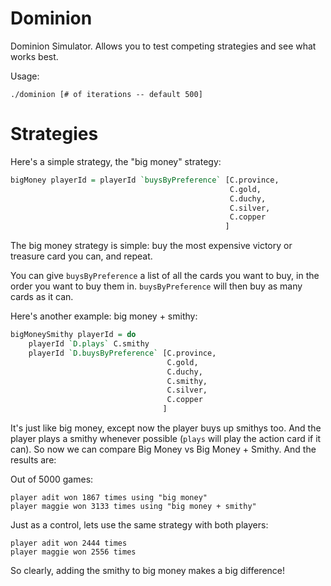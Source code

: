 # Dominion

Dominion Simulator. Allows you to test competing strategies and see what works best.

Usage:

    ./dominion [# of iterations -- default 500]

# Strategies

Here's a simple strategy, the "big money" strategy:

```haskell
bigMoney playerId = playerId `buysByPreference` [C.province,
                                                 C.gold,
                                                 C.duchy,
                                                 C.silver,
                                                 C.copper
                                                ]
```

The big money strategy is simple: buy the most expensive victory or treasure card you can, and repeat.

You can give `buysByPreference` a list of all the cards you want to buy, in the order you want to buy them in. `buysByPreference` will then buy as many cards as it can.

Here's another example: big money + smithy:

```haskell
bigMoneySmithy playerId = do
    playerId `D.plays` C.smithy
    playerId `D.buysByPreference` [C.province,
                                   C.gold,
                                   C.duchy,
                                   C.smithy,
                                   C.silver,
                                   C.copper
                                  ]
```

It's just like big money, except now the player buys up smithys too. And the player plays a smithy whenever possible (`plays` will play the action card if it can). So now we can compare Big Money vs Big Money + Smithy. And the results are:

Out of 5000 games:

    player adit won 1867 times using "big money"
    player maggie won 3133 times using "big money + smithy"

Just as a control, lets use the same strategy with both players:

    player adit won 2444 times
    player maggie won 2556 times

So clearly, adding the smithy to big money makes a big difference!
